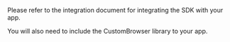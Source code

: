 
Please refer to the integration document for integrating the SDK with your app.

You will also need to include the CustomBrowser library to your app.
